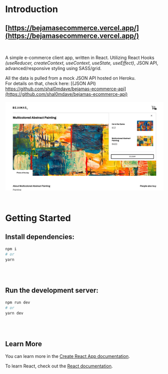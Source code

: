 <h1>Introduction</h1>

## [https://bejamasecommerce.vercel.app/](https://bejamasecommerce.vercel.app/)

<br />

A simple e-commerce client app, written in React. Utilizing React Hooks <i>(useReducer, createContext, useContext, useState, useEffect)</i>, JSON API, advanced/responsive styling using SASS/grid.</p>

All the data is pulled from a mock JSON API hosted on Heroku. <br/>
For details on that, check here: [(JSON API) https://github.com/shal0mdave/bejamas-ecommerce-api](https://github.com/shal0mdave/bejamas-ecommerce-api)
<br />
<br />
<img src="src/assets/img/screenshot.jpg" style="margin-bottom: 2em">
<br />




# Getting Started

## Install dependencies:

```bash
npm i
# or
yarn
```
<br />
<br />


## Run the development server:

```bash
npm run dev
# or
yarn dev
```

<br />
<br />

## Learn More 

You can learn more in the [Create React App documentation](https://facebook.github.io/create-react-app/docs/getting-started).

To learn React, check out the [React documentation](https://reactjs.org/).
